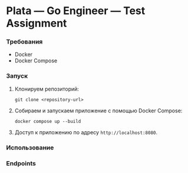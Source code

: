 # Plata — Go Engineer — Test Assignment

### Требования

- Docker
- Docker Compose

### Запуск

1. Клонируем репозиторий:

   ```
   git clone <repository-url>
   ```

2. Собираем и запускаем приложение с помощью Docker Compose:

   ```
   docker compose up --build
   ```

3. Доступ к приложению по адресу `http://localhost:8080`.

### Использование

### Endpoints
